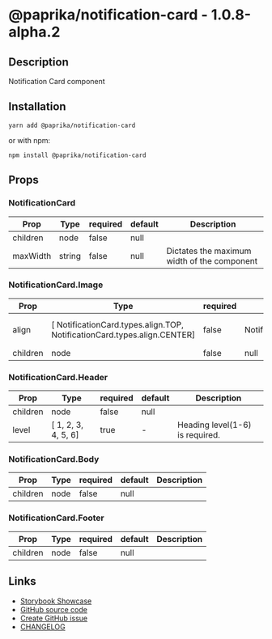 <!-- start: Autogenerated - do not modify -->

# @paprika/notification-card - 1.0.8-alpha.2

## Description

Notification Card component

## Installation

```
yarn add @paprika/notification-card
```

or with npm:

```
npm install @paprika/notification-card
```

## Props

### NotificationCard

| Prop     | Type   | required | default | Description                                 |
| -------- | ------ | -------- | ------- | ------------------------------------------- |
| children | node   | false    | null    |                                             |
| maxWidth | string | false    | null    | Dictates the maximum width of the component |

### NotificationCard.Image

| Prop     | Type                                                                     | required | default                          | Description                      |
| -------- | ------------------------------------------------------------------------ | -------- | -------------------------------- | -------------------------------- |
| align    | [ NotificationCard.types.align.TOP, NotificationCard.types.align.CENTER] | false    | NotificationCard.types.align.TOP | Aligns the position of the image |
| children | node                                                                     | false    | null                             |                                  |

### NotificationCard.Header

| Prop     | Type                | required | default | Description                     |
| -------- | ------------------- | -------- | ------- | ------------------------------- |
| children | node                | false    | null    |                                 |
| level    | [ 1, 2, 3, 4, 5, 6] | true     | -       | Heading level(1-6) is required. |

### NotificationCard.Body

| Prop     | Type | required | default | Description |
| -------- | ---- | -------- | ------- | ----------- |
| children | node | false    | null    |             |

### NotificationCard.Footer

| Prop     | Type | required | default | Description |
| -------- | ---- | -------- | ------- | ----------- |
| children | node | false    | null    |             |

<!-- end: Autogenerated - do not modify -->
<!-- content -->

<!-- eoContent -->

## Links

- [Storybook Showcase](https://paprika.highbond.com/?path=/story/messaging-notificationcard--showcase)
- [GitHub source code](https://github.com/acl-services/paprika/tree/master/packages/NotificationCard/src)
- [Create GitHub issue](https://github.com/acl-services/paprika/issues/new?label=[]&title=@paprika/notification-card%20[help]:%20your%20short%20description&body=%0A%23%20Help%20wanted%0A%0A%23%23%20Please%20write%20your%20question.%0A*A%20clear%20and%20concise%20description%20of%20what%20the%20question%20is*%0A%0A%23%23%20Additional%20context%0A*Add%20any%20other%20context%20or%20screenshots%20about%20your%20question%20here.*%0A)
- [CHANGELOG](https://github.com/acl-services/paprika/tree/master/packages/NotificationCard/CHANGELOG.md)
